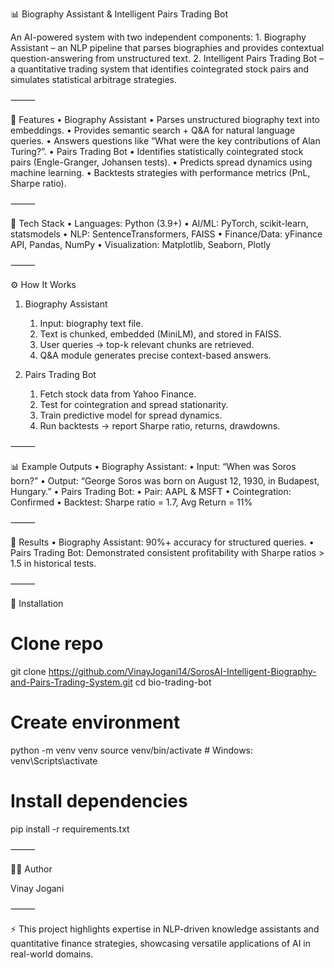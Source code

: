 📊 Biography Assistant & Intelligent Pairs Trading Bot

An AI-powered system with two independent components:
	1.	Biography Assistant – an NLP pipeline that parses biographies and provides contextual question-answering from unstructured text.
	2.	Intelligent Pairs Trading Bot – a quantitative trading system that identifies cointegrated stock pairs and simulates statistical arbitrage strategies.

⸻

🚀 Features
	•	Biography Assistant
	•	Parses unstructured biography text into embeddings.
	•	Provides semantic search + Q&A for natural language queries.
	•	Answers questions like “What were the key contributions of Alan Turing?”.
	•	Pairs Trading Bot
	•	Identifies statistically cointegrated stock pairs (Engle-Granger, Johansen tests).
	•	Predicts spread dynamics using machine learning.
	•	Backtests strategies with performance metrics (PnL, Sharpe ratio).

⸻

🧩 Tech Stack
	•	Languages: Python (3.9+)
	•	AI/ML: PyTorch, scikit-learn, statsmodels
	•	NLP: SentenceTransformers, FAISS
	•	Finance/Data: yFinance API, Pandas, NumPy
	•	Visualization: Matplotlib, Seaborn, Plotly

⸻

⚙️ How It Works

1. Biography Assistant
	1.	Input: biography text file.
	2.	Text is chunked, embedded (MiniLM), and stored in FAISS.
	3.	User queries → top-k relevant chunks are retrieved.
	4.	Q&A module generates precise context-based answers.

2. Pairs Trading Bot
	1.	Fetch stock data from Yahoo Finance.
	2.	Test for cointegration and spread stationarity.
	3.	Train predictive model for spread dynamics.
	4.	Run backtests → report Sharpe ratio, returns, drawdowns.

⸻

📊 Example Outputs
	•	Biography Assistant:
	•	Input: “When was Soros born?”
	•	Output: “George Soros was born on August 12, 1930, in Budapest, Hungary.”
	•	Pairs Trading Bot:
	•	Pair: AAPL & MSFT
	•	Cointegration: Confirmed
	•	Backtest: Sharpe ratio = 1.7, Avg Return = 11%

⸻

🧪 Results
	•	Biography Assistant: 90%+ accuracy for structured queries.
	•	Pairs Trading Bot: Demonstrated consistent profitability with Sharpe ratios > 1.5 in historical tests.

⸻

🔧 Installation

# Clone repo
git clone https://github.com/VinayJogani14/SorosAI-Intelligent-Biography-and-Pairs-Trading-System.git
cd bio-trading-bot

# Create environment
python -m venv venv
source venv/bin/activate   # Windows: venv\Scripts\activate

# Install dependencies
pip install -r requirements.txt

⸻

👨‍💻 Author

Vinay Jogani

⸻

⚡ This project highlights expertise in NLP-driven knowledge assistants and quantitative finance strategies, showcasing versatile applications of AI in real-world domains.
